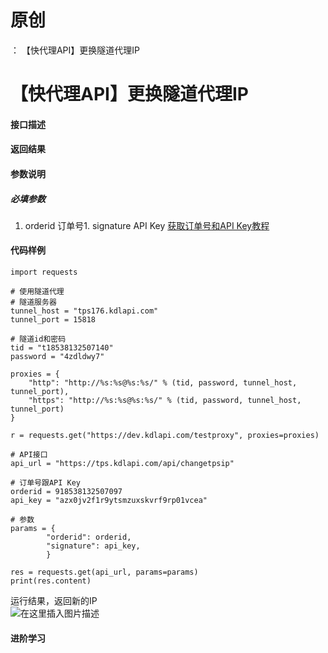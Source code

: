 # 原创
：  【快代理API】更换隧道代理IP

# 【快代理API】更换隧道代理IP

#### 接口描述

#### 返回结果

#### 参数说明

##### 必填参数
1. orderid 订单号1. signature API Key
[获取订单号和API Key教程](https://blog.csdn.net/kdl_csdn/article/details/105160723)

#### 代码样例

```
import requests

# 使用隧道代理
# 隧道服务器
tunnel_host = "tps176.kdlapi.com"
tunnel_port = 15818

# 隧道id和密码
tid = "t18538132507140"
password = "4zdldwy7"

proxies = {
    "http": "http://%s:%s@%s:%s/" % (tid, password, tunnel_host, tunnel_port),
    "https": "http://%s:%s@%s:%s/" % (tid, password, tunnel_host, tunnel_port)
}

r = requests.get("https://dev.kdlapi.com/testproxy", proxies=proxies)

# API接口
api_url = "https://tps.kdlapi.com/api/changetpsip"

# 订单号跟API Key
orderid = 918538132507097
api_key = "azx0jv2f1r9ytsmzuxskvrf9rp01vcea"

# 参数
params = {
        "orderid": orderid,
        "signature": api_key,
        }

res = requests.get(api_url, params=params)
print(res.content)

```

运行结果，返回新的IP<br/> <img alt="在这里插入图片描述" src="https://i-blog.csdnimg.cn/blog_migrate/c660199ec677151b3bcba2011246d608.png"/>

#### 进阶学习
